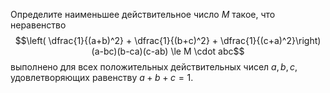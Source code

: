 Определите наименьшее действительное число $M$ такое, что неравенство
$$\left( \dfrac{1}{(a+b)^2} + \dfrac{1}{(b+c)^2} + \dfrac{1}{(c+a)^2}\right)
(a-bc)(b-ca)(c-ab) \le M \cdot abc$$
выполнено для всех положительных действительных чисел $a,b,c$, удовлетворяющих 
равенству $a+b+c = 1$.